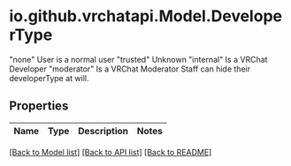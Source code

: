 # io.github.vrchatapi.Model.DeveloperType
\"none\" User is a normal user \"trusted\" Unknown \"internal\" Is a VRChat Developer \"moderator\" Is a VRChat Moderator  Staff can hide their developerType at will.

## Properties

Name | Type | Description | Notes
------------ | ------------- | ------------- | -------------

[[Back to Model list]](../README.md#documentation-for-models) [[Back to API list]](../README.md#documentation-for-api-endpoints) [[Back to README]](../README.md)

